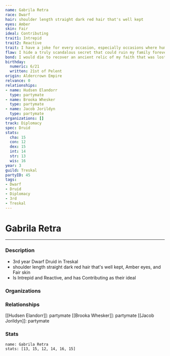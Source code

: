 ```yaml
---
name: Gabrila Retra
race: Dwarf
hair: shoulder length straight dark red hair that's well kept
eyes: Amber
skin: Fair
ideal: Contributing
trait1: Intrepid
trait2: Reactive
trait: I have a joke for every occasion, especially occasions where humor is inappropriate.
flaw: I hide a truly scandalous secret that could ruin my family forever.
bond: I would die to recover an ancient relic of my faith that was lost long ago.
birthday:
  numeric: 6/21
  written: 21st of Pelent
origin: Aldercrown Empire
relvance: 0
relationships:
- name: Hudsen Elandorr
  type: partymate
- name: Brooka Whesker
  type: partymate
- name: Jacob Jorildyn
  type: partymate
organizations: []
track: Diplomacy
spec: Druid
stats:
  cha: 15
  con: 12
  dex: 15
  int: 14
  str: 13
  wis: 16
year: 3
guild: Treskal
partyID: 45
tags:
- Dwarf
- Druid
- Diplomacy
- 3rd
- Treskal
---
```

# Gabrila Retra
---
### Description
- 3rd year Dwarf Druid in Treskal
- shoulder length straight dark red hair that's well kept, Amber eyes, and Fair skin
- Is Intrepid and Reactive, and has Contributing as their ideal

### Organizations
### Relationships
[[Hudsen Elandorr]]: partymate
[[Brooka Whesker]]: partymate
[[Jacob Jorildyn]]: partymate
### Stats
```statblock
name: Gabrila Retra
stats: [13, 15, 12, 14, 16, 15]
```